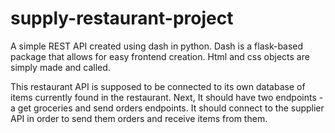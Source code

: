 # supply-restaurant-project

A simple REST API created using dash in python. 
Dash is a flask-based package that allows for easy frontend creation. 
Html and css objects are simply made and called.

This restaurant API is supposed to be connected to its own database of items currently found in the restaurant.
Next, It should have two endpoints - a get groceries and send orders endpoints.
It should connect to the supplier API in order to send them orders and receive items from them.
